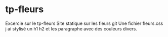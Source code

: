 # tp-fleurs
Excercie sur le tp-fleurs
Site statique sur les fleurs
git Une fichier fleurs.css
j ai stylisé un h1 h2 et les paragraphe avec des couleurs divers.



